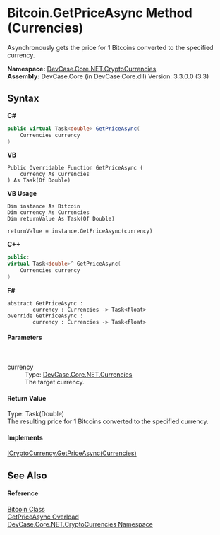 # Bitcoin.GetPriceAsync Method (Currencies)
 

Asynchronously gets the price for 1 Bitcoins converted to the specified currency.

**Namespace:**&nbsp;<a href="N_DevCase_Core_NET_CryptoCurrencies">DevCase.Core.NET.CryptoCurrencies</a><br />**Assembly:**&nbsp;DevCase.Core (in DevCase.Core.dll) Version: 3.3.0.0 (3.3)

## Syntax

**C#**<br />
``` C#
public virtual Task<double> GetPriceAsync(
	Currencies currency
)
```

**VB**<br />
``` VB
Public Overridable Function GetPriceAsync ( 
	currency As Currencies
) As Task(Of Double)
```

**VB Usage**<br />
``` VB Usage
Dim instance As Bitcoin
Dim currency As Currencies
Dim returnValue As Task(Of Double)

returnValue = instance.GetPriceAsync(currency)
```

**C++**<br />
``` C++
public:
virtual Task<double>^ GetPriceAsync(
	Currencies currency
)
```

**F#**<br />
``` F#
abstract GetPriceAsync : 
        currency : Currencies -> Task<float> 
override GetPriceAsync : 
        currency : Currencies -> Task<float> 
```


#### Parameters
&nbsp;<dl><dt>currency</dt><dd>Type: <a href="T_DevCase_Core_NET_Currencies">DevCase.Core.NET.Currencies</a><br />The target currency.</dd></dl>

#### Return Value
Type: Task(Double)<br />The resulting price for 1 Bitcoins converted to the specified currency.

#### Implements
<a href="M_DevCase_Core_NET_ICryptoCurrency_GetPriceAsync">ICryptoCurrency.GetPriceAsync(Currencies)</a><br />

## See Also


#### Reference
<a href="T_DevCase_Core_NET_CryptoCurrencies_Bitcoin">Bitcoin Class</a><br /><a href="Overload_DevCase_Core_NET_CryptoCurrencies_Bitcoin_GetPriceAsync">GetPriceAsync Overload</a><br /><a href="N_DevCase_Core_NET_CryptoCurrencies">DevCase.Core.NET.CryptoCurrencies Namespace</a><br />